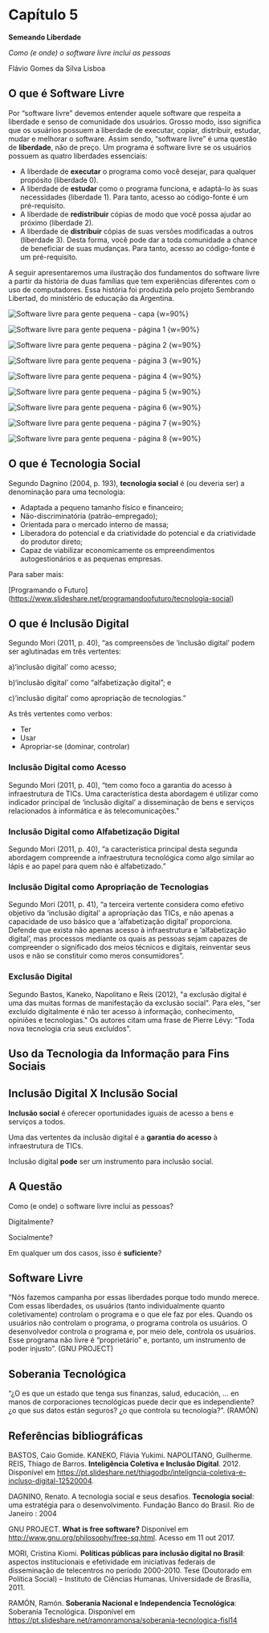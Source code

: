 # Capítulo 5

**Semeando Liberdade**

_Como (e onde) o software livre inclui as pessoas_


Flávio Gomes da Silva Lisboa


## O que é Software Livre

Por “software livre” devemos entender aquele software que respeita a liberdade e senso de comunidade dos usuários. Grosso modo, isso significa que os usuários possuem a liberdade de executar, copiar, distribuir, estudar, mudar e melhorar o software. Assim sendo, “software livre” é uma questão de **liberdade**, não de preço. 
Um programa é software livre se os usuários possuem as quatro liberdades essenciais:

* A liberdade de **executar** o programa como você desejar, para qualquer propósito (liberdade 0).
* A liberdade de **estudar** como o programa funciona, e adaptá-lo às suas necessidades (liberdade 1). Para tanto, acesso ao código-fonte é um pré-requisito.
* A liberdade de **redistribuir** cópias de modo que você possa ajudar ao próximo (liberdade 2).
* A liberdade de **distribuir** cópias de suas versões modificadas a outros (liberdade 3). Desta forma, você pode dar a toda comunidade a chance de beneficiar de suas mudanças. Para tanto, acesso ao código-fonte é um pré-requisito.

A seguir apresentaremos uma ilustração dos fundamentos do software livre a partir da história de duas famílias que tem experiências diferentes com o uso de computadores. Essa história foi produzida pelo projeto Sembrando Libertad, do ministério de educação da Argentina.

<div style="page-break-after: always;"></div>

![Software livre para gente pequena - capa {w=90%}](images/figura01.png)

<div style="page-break-after: always;"></div>

![Software livre para gente pequena - página 1 {w=90%}](images/figura02.png)

![Software livre para gente pequena - página 2 {w=90%}](images/figura03.png)

<div style="page-break-after: always;"></div>

![Software livre para gente pequena - página 3 {w=90%}](images/figura04.png)

![Software livre para gente pequena - página 4 {w=90%}](images/figura05.png)

<div style="page-break-after: always;"></div>

![Software livre para gente pequena - página 5 {w=90%}](images/figura06.png)

![Software livre para gente pequena - página 6 {w=90%}](images/figura07.png)

<div style="page-break-after: always;"></div>

![Software livre para gente pequena - página 7 {w=90%}](images/figura08.png)

![Software livre para gente pequena - página 8 {w=90%}](images/figura09.png)

<div style="page-break-after: always;"></div>

## O que é Tecnologia Social

Segundo Dagnino (2004, p. 193), **tecnologia social** é (ou deveria ser) a denominação para uma tecnologia: 
* Adaptada a pequeno tamanho físico e financeiro;
* Não-discriminatória (patrão-empregado);
* Orientada para o mercado interno de massa;
* Liberadora do potencial e da criatividade do potencial e da criatividade do produtor direto;
* Capaz de viabilizar economicamente os empreendimentos autogestionários e as pequenas empresas.

Para saber mais:

[Programando o Futuro] (https://www.slideshare.net/programandoofuturo/tecnologia-social)

## O que é Inclusão Digital

Segundo Mori (2011, p. 40), “as compreensões de ‘inclusão digital’ podem ser aglutinadas em três vertentes: 

a)‘inclusão   digital’   como   acesso;

b)‘inclusão digital’ como  “alfabetização   digital”;   e

c)’inclusão digital’ como apropriação de tecnologias.”

As três vertentes como verbos:

* Ter
* Usar
* Apropriar-se (dominar, controlar)

### Inclusão Digital como Acesso

Segundo Mori (2011, p. 40), “tem como foco a garantia do acesso à infraestrutura de TICs. Uma característica desta abordagem é utilizar como indicador principal de ‘inclusão digital’ a disseminação de  bens e serviços relacionados à informática e às  telecomunicações.”

### Inclusão Digital como Alfabetização Digital

Segundo Mori (2011, p. 40), “a   característica  principal  desta segunda abordagem compreende a   infraestrutura tecnológica como algo similar ao lápis e ao papel para quem não é alfabetizado.”

### Inclusão Digital como Apropriação de Tecnologias

Segundo Mori (2011, p. 41), “a terceira vertente considera como efetivo objetivo da ‘inclusão digital’ a apropriação das TICs, e não apenas a capacidade de uso básico que a ‘alfabetização digital’ proporciona. Defende que exista não apenas acesso à infraestrutura e ‘alfabetização digital’, mas processos mediante os quais as pessoas sejam capazes de compreender o significado dos meios técnicos e digitais, reinventar seus usos e não se constituir como meros consumidores”.

### Exclusão Digital

Segundo Bastos, Kaneko, Napolitano e Reis (2012), "a exclusão digital é uma das muitas formas de manifestação da exclusão social". Para eles, "ser excluído digitalmente é não ter acesso à informação, conhecimento, opiniões e tecnologias." Os autores citam uma frase de Pierre Lévy: "Toda nova tecnologia cria seus excluídos".

## Uso da Tecnologia da Informação para Fins Sociais

## Inclusão Digital X Inclusão Social

**Inclusão social** é oferecer oportunidades iguais de acesso a bens e serviços a todos.

Uma das vertentes da inclusão digital é a **garantia do acesso** à infraestrutura de TICs.

Inclusão digital **pode** ser um instrumento para inclusão social.

## A Questão

Como (e onde) o software livre inclui as pessoas?

Digitalmente? 

Socialmente?

Em qualquer um dos casos, isso é **suficiente**?

## Software Livre

“Nós fazemos campanha por essas liberdades porque todo mundo merece. Com essas liberdades, os usuários (tanto individualmente quanto coletivamente) controlam o programa e o que ele faz por eles. Quando os usuários não controlam o programa, o programa controla os usuários. O desenvolvedor controla o programa e, por meio dele, controla os usuários. Esse programa não livre é “proprietário” e, portanto, um instrumento de poder injusto”. (GNU PROJECT)

## Soberania Tecnológica

“¿O es que un estado que tenga sus finanzas, salud, educación, … en manos de corporaciones tecnológicas puede decir que es independiente? ¿o que sus datos están seguros? ¿o que controla su tecnología?”. (RAMÓN)

## Referências bibliográficas

BASTOS, Caio Gomide. KANEKO, Flávia Yukimi. NAPOLITANO, Guilherme. REIS, Thiago de Barros. **Inteligência Coletiva e Inclusão Digital**. 2012. Disponível em <https://pt.slideshare.net/thiagodbr/inteligncia-coletiva-e-incluso-digital-12520004>.

DAGNINO, Renato. A tecnologia social e seus desafios. **Tecnologia social**: uma estratégia para o desenvolvimento. Fundação Banco do Brasil. Rio de Janeiro : 2004 

GNU PROJECT. **What is free software?** Disponível em <http://www.gnu.org/philosophy/free-sq.html>. Acesso em 11 out 2017.

MORI, Cristina Kiomi. **Políticas públicas para inclusão digital no Brasil**: aspectos institucionais e efetividade em iniciativas federais de disseminação de telecentros no período 2000-2010. Tese (Doutorado em Política Social) – Instituto de Ciências Humanas. Universidade de Brasília, 2011. 

RAMÓN, Ramón. **Soberania Nacional e Independencia Tecnológica**: Soberanía Tecnológica. Disponível em <https://pt.slideshare.net/ramonramonsa/soberania-tecnologica-fisl14>
